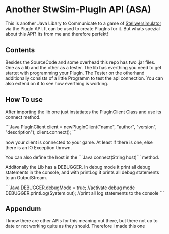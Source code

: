 # Another StwSim-PlugIn API (ASA)

This is another Java Libary to Communicate to a game of [Stellwersimulator](stellwerksim.de) via the PlugIn API. It can be used to create PlugIns for it. 
But whats spezial about this API? Its from me and therefore perfekt!

## Contents

Besides the SourceCode and some overhead this repo has two .jar files. One as a lib and the other as a tester. 
The lib has everthing you need to get startet with programming your PlugIn. 
The Tester on the otherhand additionally consists of a little Programm to test the api connection. 
You can also extend on it to see how everthing is working.

## How To use

After importing the lib one just instatiates the PlugInClient Class and use its connect method.

´´´Java
PlugInClient client = newPlugInClient("name", "author", "version", "description");
client.connect();
´´´

now your client is connected to your game. At least if there is one, else there is an IO Exception thrown.

You can also define the host in the ´´´Java connect(String host)´´´ method.

Additonally the Lib has a DEBUGGER. In debug mode it print all debug statements in the console, and with printLog it prints all debug statements to an OutputStream.

´´´Java
DEBUGGER.debugMode = true; //activate debug mode
DEBUGGER.printLog(System.out); //print all log statements to the console
´´´

## Appendum

I know there are other APIs for this meaning out there, but there not up to date or not working quite as they should. Therefore i made this one

